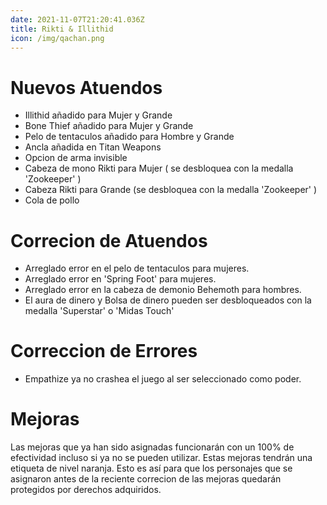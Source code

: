 ```yaml
---
date: 2021-11-07T21:20:41.036Z
title: Rikti & Illithid
icon: /img/qachan.png
---
```

# Nuevos Atuendos

* Illithid añadido para Mujer y Grande
* Bone Thief añadido para Mujer y Grande
* Pelo de tentaculos añadido para Hombre y Grande
* Ancla añadida en Titan Weapons
* Opcion de arma invisible
* Cabeza de mono Rikti para Mujer ( se desbloquea con la medalla 'Zookeeper' )
* Cabeza Rikti para Grande (se desbloquea con la medalla 'Zookeeper' )
* Cola de pollo

# Correcion de Atuendos

* Arreglado error en el pelo de tentaculos para mujeres.
* Arreglado error en 'Spring Foot' para mujeres.
* Arreglado error en la cabeza de demonio Behemoth para hombres.
* El aura de dinero y Bolsa de dinero pueden ser desbloqueados con la medalla 'Superstar' o 'Midas Touch'

# Correccion de Errores

* Empathize ya no crashea el juego al ser seleccionado como poder.

# Mejoras

Las mejoras que ya han sido asignadas funcionarán con un 100% de efectividad incluso si ya no se pueden utilizar. Estas mejoras tendrán una etiqueta de nivel naranja. Esto es así para que los personajes que se asignaron antes de la reciente correcion de las mejoras quedarán protegidos por derechos adquiridos.
